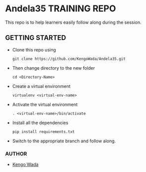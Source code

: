 # Andela35 TRAINING REPO
This repo is to help learners easily follow along during the session.

## GETTING STARTED
* Clone this repo using 

  ```git clone https://github.com/KengoWada/Andela35.git```

* Then change directory to the new folder 
  
  ```cd <Directory-Name> ```

* Create a virtual environment 
  
  ```virtualenv <virtual-env-name>```

* Activate the virtual environment 

  ```. <virtual-env-name>/bin/activate```

* Install all the dependencies 
  
  ```pip install requirements.txt```

* Switch to the appropriate branch and follow along.

### AUTHOR 
* [Kengo Wada](https://github.com/KengoWada)
